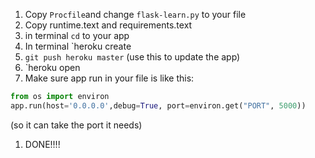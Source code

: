 1. Copy `Procfile`and change `flask-learn.py` to your file
1. Copy runtime.text and requirements.text
1. in terminal `cd` to your app
  1. In terminal `heroku create
  1. `git push heroku master` (use this to update the app)
  1. `heroku open
1. Make sure app run in your file is like this: 
```py
from os import environ
app.run(host='0.0.0.0',debug=True, port=environ.get("PORT", 5000))
```
 (so it can take the port it needs) 
1. DONE!!!!